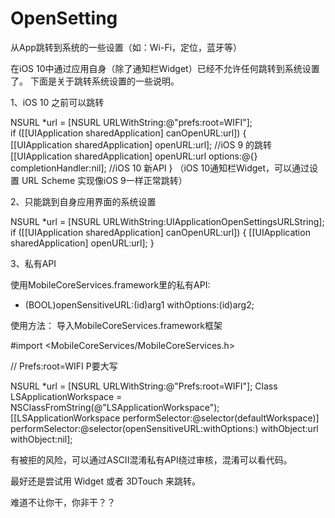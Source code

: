 # OpenSetting
从App跳转到系统的一些设置（如：Wi-Fi，定位，蓝牙等）

在iOS 10中通过应用自身（除了通知栏Widget）已经不允许任何跳转到系统设置了。
下面是关于跳转系统设置的一些说明。

1、iOS 10 之前可以跳转

   NSURL *url = [NSURL URLWithString:@"prefs:root=WIFI"];                       
   if ([[UIApplication sharedApplication] canOpenURL:url]) {  
      [[UIApplication sharedApplication] openURL:url]; //iOS 9 的跳转
      [[UIApplication sharedApplication] openURL:url options:@{} completionHandler:nil]; //iOS 10 新API
   }
（iOS 10通知栏Widget，可以通过设置 URL Scheme 实现像iOS 9一样正常跳转）

2、只能跳到自身应用界面的系统设置

NSURL *url = [NSURL URLWithString:UIApplicationOpenSettingsURLString];
if ([[UIApplication sharedApplication] canOpenURL:url]) {
    [[UIApplication sharedApplication] openURL:url];
}

3、私有API

使用MobileCoreServices.framework里的私有API:
- (BOOL)openSensitiveURL:(id)arg1 withOptions:(id)arg2;

使用方法：
导入MobileCoreServices.framework框架

#import <MobileCoreServices/MobileCoreServices.h>

// Prefs:root=WIFI P要大写

NSURL *url = [NSURL URLWithString:@"Prefs:root=WIFI"];
Class LSApplicationWorkspace = NSClassFromString(@"LSApplicationWorkspace");
[[LSApplicationWorkspace performSelector:@selector(defaultWorkspace)] performSelector:@selector(openSensitiveURL:withOptions:) withObject:url withObject:nil];

有被拒的风险，可以通过ASCII混淆私有API绕过审核，混淆可以看代码。

最好还是尝试用 Widget 或者 3DTouch 来跳转。

难道不让你干，你非干？？
